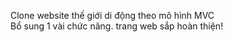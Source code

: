 Clone website thế giới di động theo mô hình MVC
</br>
Bổ sung 1 vài chức năng. trang web sắp hoàn thiện!
